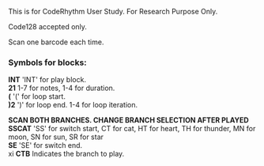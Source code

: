 This is for CodeRhythm User Study.
For Research Purpose Only.

Code128 accepted only.

Scan one barcode each time. 
### Symbols for blocks:
**INT**  'INT' for play block.<br>
**21**  1-7 for notes, 1-4 for duration.<br>
**(**  '(' for loop start.<br>
**)2**  ')' for loop end. 1-4 for loop iteration.<br>

**SCAN BOTH BRANCHES. CHANGE BRANCH SELECTION AFTER PLAYED**
**SSCAT**  'SS' for switch start, CT for cat, HT for heart, TH for thunder, MN for moon, SN for sun, SR for star<br>
**SE**  'SE' for switch end.<br>xi
**CTB**  Indicates the branch to play. 

